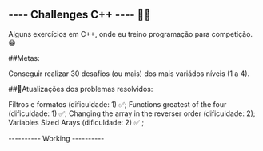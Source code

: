 ## ---- Challenges C++ ---- 👨‍💻 

 Alguns exercícios em C++, onde eu treino programação para competição. 😁 
 
##Metas:

Conseguir realizar 30 desafios (ou mais) dos mais variádos níveis (1 a 4).
 
##🧠Atualizações dos problemas resolvidos:

 
 Filtros e formatos  (dificuldade: 1) ✅;
 Functions greatest of the four (dificuldade: 1) ✅;
 Changing the array in the reverser order (dificuldade: 2);
 Variables Sized Arays (dificuldade: 2) ✅ ;


 ---------- Working ---------- 
